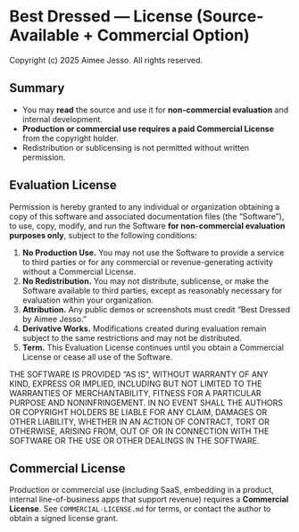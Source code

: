 # Best Dressed — License (Source-Available + Commercial Option)

Copyright (c) 2025 Aimee Jesso. All rights reserved.

## Summary
- You may **read** the source and use it for **non-commercial evaluation** and internal development.
- **Production or commercial use requires a paid Commercial License** from the copyright holder.
- Redistribution or sublicensing is not permitted without written permission.

## Evaluation License
Permission is hereby granted to any individual or organization obtaining a copy of this software and associated documentation files (the “Software”), to use, copy, modify, and run the Software **for non-commercial evaluation purposes only**, subject to the following conditions:

1. **No Production Use.** You may not use the Software to provide a service to third parties or for any commercial or revenue-generating activity without a Commercial License.
2. **No Redistribution.** You may not distribute, sublicense, or make the Software available to third parties, except as reasonably necessary for evaluation within your organization.
3. **Attribution.** Any public demos or screenshots must credit “Best Dressed by Aimee Jesso.”
4. **Derivative Works.** Modifications created during evaluation remain subject to the same restrictions and may not be distributed.
5. **Term.** This Evaluation License continues until you obtain a Commercial License or cease all use of the Software.

THE SOFTWARE IS PROVIDED “AS IS”, WITHOUT WARRANTY OF ANY KIND, EXPRESS OR IMPLIED, INCLUDING BUT NOT LIMITED TO THE WARRANTIES OF MERCHANTABILITY, FITNESS FOR A PARTICULAR PURPOSE AND NONINFRINGEMENT. IN NO EVENT SHALL THE AUTHORS OR COPYRIGHT HOLDERS BE LIABLE FOR ANY CLAIM, DAMAGES OR OTHER LIABILITY, WHETHER IN AN ACTION OF CONTRACT, TORT OR OTHERWISE, ARISING FROM, OUT OF OR IN CONNECTION WITH THE SOFTWARE OR THE USE OR OTHER DEALINGS IN THE SOFTWARE.

## Commercial License
Production or commercial use (including SaaS, embedding in a product, internal line-of-business apps that support revenue) requires a **Commercial License**. See `COMMERCIAL-LICENSE.md` for terms, or contact the author to obtain a signed license grant.
